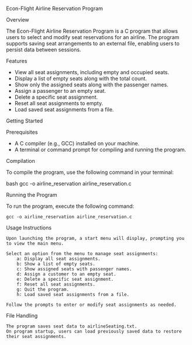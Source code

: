 Econ-Flight Airline Reservation Program

Overview

The Econ-Flight Airline Reservation Program is a C program that allows users to select and modify seat reservations for an airline. The program supports saving seat arrangements to an external file, enabling users to persist data between sessions.

Features

- View all seat assignments, including empty and occupied seats.
- Display a list of empty seats along with the total count.
- Show only the assigned seats along with the passenger names.
- Assign a passenger to an empty seat.
- Delete a specific seat assignment.
- Reset all seat assignments to empty.
- Load saved seat assignments from a file.

Getting Started

Prerequisites

- A C compiler (e.g., GCC) installed on your machine.
- A terminal or command prompt for compiling and running the program.

Compilation

To compile the program, use the following command in your terminal:

bash
gcc -o airline_reservation airline_reservation.c

Running the Program

To run the program, execute the following command:

```
gcc -o airline_reservation airline_reservation.c
```

Usage Instructions

    Upon launching the program, a start menu will display, prompting you to view the main menu.

    Select an option from the menu to manage seat assignments:
        a: Display all seat assignments.
        b: Show a list of empty seats.
        c: Show assigned seats with passenger names.
        d: Assign a customer to an empty seat.
        e: Delete a specific seat assignment.
        f: Reset all seat assignments.
        g: Quit the program.
        h: Load saved seat assignments from a file.

    Follow the prompts to enter or modify seat assignments as needed.

File Handling

    The program saves seat data to airlineSeating.txt.
    On program startup, users can load previously saved data to restore their seat assignments.
